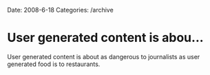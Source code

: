 Date: 2008-6-18
Categories: /archive

# User generated content is abou...

User generated content is about as dangerous to journalists as user generated food is to restaurants.
